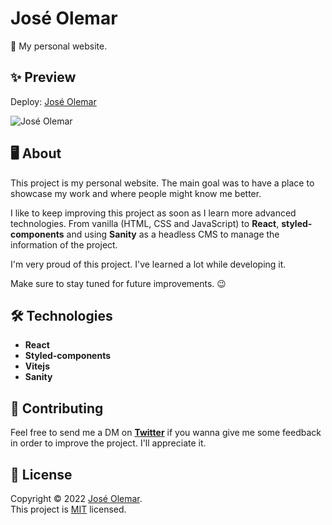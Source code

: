 # José Olemar

📌 My personal website.

## ✨ Preview

Deploy: [José Olemar](https://jose-olemar.com)

![José Olemar](https://cdn.sanity.io/images/42ldtbyz/production/94c48992cad43e47a8999b1d8860b9cbab12bc1b-478x268.gif?w=80&h=80&fit=crop&q=85)

## 🖥 About

This project is my personal website. The main goal was to have a place to showcase my work and where people might know me better.

I like to keep improving this project as soon as I learn more advanced technologies.
From vanilla (HTML, CSS and JavaScript) to **React**, **styled-components** and using **Sanity** as a headless CMS to manage the information of the project.

I'm very proud of this project. I've learned a lot while developing it.

Make sure to stay tuned for future improvements. 😉

## 🛠 Technologies

- **React**
- **Styled-components**
- **Vitejs**
- **Sanity**

## 🤝 Contributing

Feel free to send me a DM on **[Twitter](https://twitter.com/Joseluisolemar)** if you wanna give me some feedback in order to improve the project. I'll appreciate it.

## 📃 License

Copyright © 2022 [José Olemar](https://github.com/JL-OLEMAR/).<br />
This project is [MIT](https://github.com/JL-OLEMAR/olemar.dev/blob/master/LICENSE) licensed.
